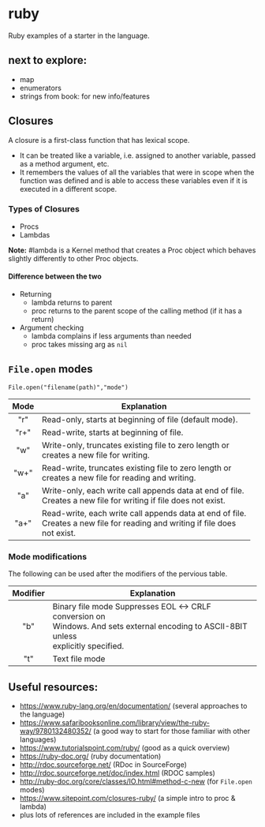 # ruby
Ruby examples of a starter in the language.

## next to explore:

* map
* enumerators
* strings from book: for new info/features

## Closures

A closure is a first-class function that has lexical scope.

* It can be treated like a variable, i.e. assigned to another variable, passed as a method argument, etc.
* It remembers the values of all the variables that were in scope when the function was defined and is able to access these variables even if it is executed in a different scope.

### Types of Closures

* Procs
* Lambdas

__Note:__ #lambda is a Kernel method that creates a Proc object which behaves slightly differently to other Proc objects.

#### Difference between the two

* Returning
  * lambda returns to parent
  * proc returns to the parent scope of the calling method (if it has a return)
* Argument checking
  * lambda complains if less arguments than needed
  * proc takes missing arg as `nil`

## `File.open` modes

`File.open("filename(path)","mode")`

|Mode  | Explanation                                              |
|:----:|----------------------------------------------------------|
| "r"  | Read-only, starts at beginning of file  (default mode).  |
| "r+" | Read-write, starts at beginning of file.                 |
| "w"  | Write-only, truncates existing file to zero length or<br /> creates a new file for writing. |
| "w+" | Read-write, truncates existing file to zero length or<br /> creates a new file for reading and writing. |
| "a"  | Write-only, each write call appends data at end of file.<br /> Creates a new file for writing if file does not exist. |
|"a+"  | Read-write, each write call appends data at end of file.<br /> Creates a new file for reading and writing if file does<br /> not exist. |

### Mode modifications

The following can be used after the modifiers of the pervious table.

| Modifier | Explanation |
|:--------:|-------------|
| "b"      | Binary file mode Suppresses EOL <-> CRLF conversion on<br /> Windows. And sets external encoding to ASCII-8BIT unless<br /> explicitly specified.
| "t"      | Text file mode

## Useful resources:

* https://www.ruby-lang.org/en/documentation/ (several approaches to the language)
* https://www.safaribooksonline.com/library/view/the-ruby-way/9780132480352/ (a good way to start for those familiar with other languages)
* https://www.tutorialspoint.com/ruby/ (good as a quick overview)
* https://ruby-doc.org/ (ruby documentation)
* http://rdoc.sourceforge.net/ (RDoc in SourceForge)
* http://rdoc.sourceforge.net/doc/index.html (RDOC samples)
* http://ruby-doc.org/core/classes/IO.html#method-c-new (for `File.open` modes)
* https://www.sitepoint.com/closures-ruby/ (a simple intro to proc & lambda)
* plus lots of references are included in the example files
